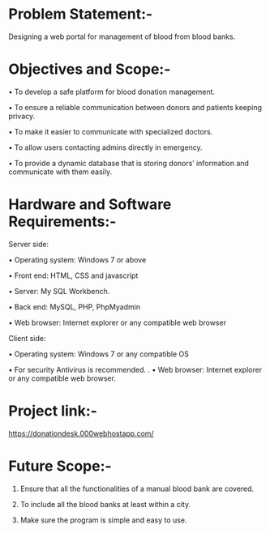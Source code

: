# Problem Statement:-
Designing a web portal for management of blood from blood banks. 
# Objectives and Scope:-

• To develop a safe platform for blood donation management.

• To ensure a reliable communication between donors and patients keeping privacy. 

• To make it easier to communicate with specialized doctors. 

• To allow users contacting admins directly in emergency. 

• To provide a dynamic database that is storing donors’ information and communicate with them easily.
 
# Hardware and Software Requirements:-
Server side: 

• Operating system: Windows 7 or above 

• Front end: HTML, CSS and javascript 

• Server: My SQL Workbench. 

• Back end: MySQL, PHP, PhpMyadmin 

• Web browser: Internet explorer or any compatible web browser 

Client side: 

• Operating system: Windows 7 or any compatible OS 

• For security Antivirus is recommended.
.
• Web browser: Internet explorer or any compatible web browser.
 
# Project link:-
https://donationdesk.000webhostapp.com/

# Future Scope:-

1. Ensure that all the functionalities of a manual blood bank are covered.

2. To include all the blood banks at least within a city.

3. Make sure the program is simple and easy to use.
